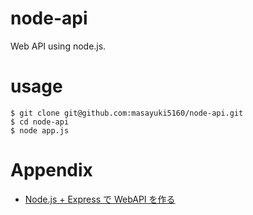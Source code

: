 # node-api
Web API using node.js.

# usage

```
$ git clone git@github.com:masayuki5160/node-api.git
$ cd node-api
$ node app.js
```

# Appendix
* [Node.js + Express で WebAPI を作る](https://garafu.blogspot.com/2017/02/nodejs-express-webapi.html)
